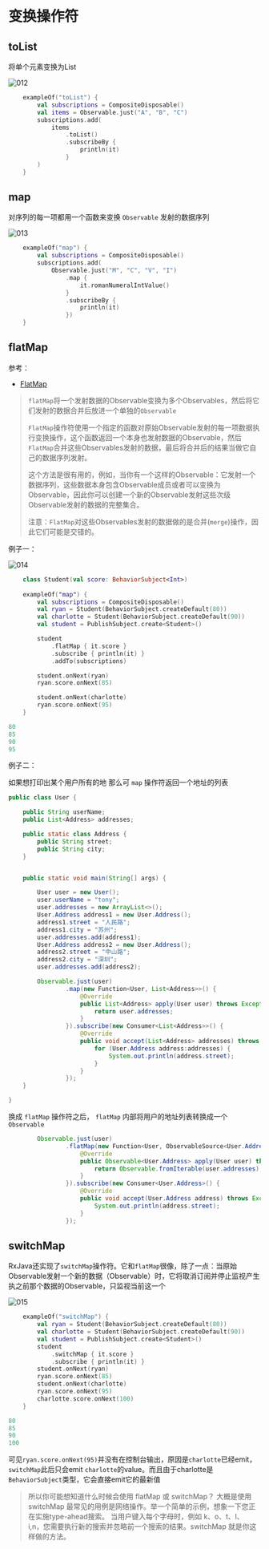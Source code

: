 # 变换操作符



## toList

将单个元素变换为List

![012](./images/012.png)

```kotlin
    exampleOf("toList") {
        val subscriptions = CompositeDisposable()
        val items = Observable.just("A", "B", "C")
        subscriptions.add(
            items
                .toList()
                .subscribeBy {
                    println(it)
                }
        )
    }
```





## map

对序列的每一项都用一个函数来变换 `Observable` 发射的数据序列

![013](./images/013.png)

```kotlin
    exampleOf("map") {
        val subscriptions = CompositeDisposable()
        subscriptions.add(
            Observable.just("M", "C", "V", "I")
                .map {
                    it.romanNumeralIntValue()
                }
                .subscribeBy {
                    println(it)
                })
    }
```



## flatMap

参考：

+ [FlatMap](https://mcxiaoke.gitbooks.io/rxdocs/content/operators/FlatMap.html)

> `flatMap`将一个发射数据的Observable变换为多个Observables，然后将它们发射的数据合并后放进一个单独的`Observable`
>
> `FlatMap`操作符使用一个指定的函数对原始Observable发射的每一项数据执行变换操作，这个函数返回一个本身也发射数据的Observable，然后`FlatMap`合并这些Observables发射的数据，最后将合并后的结果当做它自己的数据序列发射。
>
> 这个方法是很有用的，例如，当你有一个这样的Observable：它发射一个数据序列，这些数据本身包含Observable成员或者可以变换为Observable，因此你可以创建一个新的Observable发射这些次级Observable发射的数据的完整集合。
>
> 注意：`FlatMap`对这些Observables发射的数据做的是合并(`merge`)操作，因此它们可能是交错的。

例子一：

![014](./images/014.png)

```kotlin
    class Student(val score: BehaviorSubject<Int>)
    
    exampleOf("map") {
        val subscriptions = CompositeDisposable()
        val ryan = Student(BehaviorSubject.createDefault(80))
        val charlotte = Student(BehaviorSubject.createDefault(90))
        val student = PublishSubject.create<Student>()

        student
            .flatMap { it.score }
            .subscribe { println(it) }
            .addTo(subscriptions)

        student.onNext(ryan)
        ryan.score.onNext(85)

        student.onNext(charlotte)
        ryan.score.onNext(95)
    }
```

```kotlin
80
85
90
95
```



例子二：

如果想打印出某个用户所有的地 那么可 `map` 操作符返回一个地址的列表

```java
public class User {

    public String userName;
    public List<Address> addresses;

    public static class Address {
        public String street;
        public String city;
    }


    public static void main(String[] args) {

        User user = new User();
        user.userName = "tony";
        user.addresses = new ArrayList<>();
        User.Address address1 = new User.Address();
        address1.street = "人民路";
        address1.city = "苏州";
        user.addresses.add(address1);
        User.Address address2 = new User.Address();
        address2.street = "中山路";
        address2.city = "深圳";
        user.addresses.add(address2);

        Observable.just(user)
                .map(new Function<User, List<Address>>() {
                    @Override
                    public List<Address> apply(User user) throws Exception {
                        return user.addresses;
                    }
                }).subscribe(new Consumer<List<Address>>() {
                    @Override
                    public void accept(List<Address> addresses) throws Exception {
                        for (User.Address address:addresses) {
                            System.out.println(address.street);
                        }
                    }
                });
    }

}
```

换成 `flatMap` 操作符之后， `flatMap` 内部将用户的地址列表转换成一个 `Observable`

```java
        Observable.just(user)
                .flatMap(new Function<User, ObservableSource<User.Address>>() {
                    @Override
                    public Observable<User.Address> apply(User user) throws Exception {
                        return Observable.fromIterable(user.addresses);
                    }
                }).subscribe(new Consumer<User.Address>() {
                    @Override
                    public void accept(User.Address address) throws Exception {
                        System.out.println(address.street);
                    }
                });
```



## switchMap

RxJava还实现了`switchMap`操作符。它和`flatMap`很像，除了一点：当原始Observable发射一个新的数据（Observable）时，它将取消订阅并停止监视产生执之前那个数据的Observable，只监视当前这一个

![015](./images/015.png)

```kotlin
    exampleOf("switchMap") {
        val ryan = Student(BehaviorSubject.createDefault(80))
        val charlotte = Student(BehaviorSubject.createDefault(90))
        val student = PublishSubject.create<Student>()
        student
            .switchMap { it.score }
            .subscribe { println(it) }
        student.onNext(ryan)
        ryan.score.onNext(85)
        student.onNext(charlotte)
        ryan.score.onNext(95)
        charlotte.score.onNext(100)
    }
```

```kotlin
80
85
90
100
```

可见`ryan.score.onNext(95)`并没有在控制台输出，原因是`charlotte`已经emit，`switchMap`此后只会emit `charlotte`的value。而且由于charlotte是`BehaviorSubject`类型，它会直接emit它的最新值

> 所以你可能想知道什么时候会使用 flatMap 或 switchMap？ 大概是使用 switchMap 最常见的用例是网络操作。举一个简单的示例，想象一下您正在实施type-ahead搜索。 当用户键入每个字母时，例如 k、o、t、l、
> i,n，您需要执行新的搜索并忽略前一个搜索的结果。switchMap 就是你这样做的方法。





















